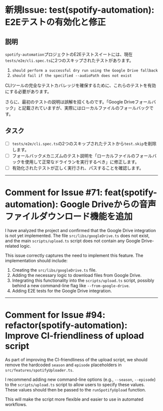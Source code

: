 # 新規Issue: test(spotify-automation): E2Eテストの有効化と修正

## 説明

`spotify-automation`プロジェクトのE2Eテストスイートには、現在`tests/e2e/cli.spec.ts`に2つのスキップされたテストがあります。

1.  `should perform a successful dry run using the Google Drive fallback`
2.  `should fail if the specified --audioPath does not exist`

CLIツールの完全なテストカバレッジを確保するために、これらのテストを有効にする必要があります。

さらに、最初のテストの説明は誤解を招くものです。「Google Driveフォールバック」と記載されていますが、実際にはローカルファイルのフォールバックです。

## タスク

-   [ ] `tests/e2e/cli.spec.ts`の2つのスキップされたテストから`test.skip`を削除します。
-   [ ] フォールバックメカニズムのテスト説明を「ローカルファイルのフォールバックを使用して正常なドライランを実行するべき」に修正します。
-   [ ] 有効化されたテストが正しく実行され、パスすることを確認します。

---

# Comment for Issue #71: feat(spotify-automation): Google Driveからの音声ファイルダウンロード機能を追加

I have analyzed the project and confirmed that the Google Drive integration is not yet implemented. The file `src/libs/googleDrive.ts` does not exist, and the main `scripts/upload.ts` script does not contain any Google Drive-related logic.

This issue correctly captures the need to implement this feature. The implementation should include:

1.  Creating the `src/libs/googleDrive.ts` file.
2.  Adding the necessary logic to download files from Google Drive.
3.  Integrating this functionality into the `scripts/upload.ts` script, possibly behind a new command-line flag like `--from-google-drive`.
4.  Adding E2E tests for the Google Drive integration.

---

# Comment for Issue #94: refactor(spotify-automation): Improve CI-friendliness of upload script

As part of improving the CI-friendliness of the upload script, we should remove the hardcoded `season` and `episode` placeholders in `src/features/spotifyUploader.ts`.

I recommend adding new command-line options (e.g., `--season`, `--episode`) to the `scripts/upload.ts` script to allow users to specify these values. These values should then be passed to the `runSpotifyUpload` function.

This will make the script more flexible and easier to use in automated workflows.

